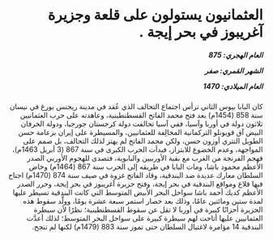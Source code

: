 <h1 dir="rtl">العثمانيون يستولون على قلعة وجزيرة آغريبوز في بحر إيجة .</h1>

<h5 dir="rtl">العام الهجري:  875

الشهر القمري: صفر

العام الميلادي: 1470</h5>

<p dir="rtl">كان البابا بيوس الثاني ترأس اجتماع التحالف الذي عُقد في مدينة ريجنس بورغ في نيسان سنة 858 (1454م) بعد فتح محمد الفاتح القسطنطينية، وعاهدته على حرب العثمانيين ثلاثون دولة في أوربا وآسيا، ففي آسيا تحالفت دولة كرجستان جورجيا، ودولة الخرفان البيض آق قويونلو التركمانية المخالِفة للعثمانيين، والمسيطرة على إيران بزعامة حسن الطويل التتري أوزون حسن، ولكن محمد الفاتح لم يهتز لذلك التحالف، بل صمم على المواجهة، وعدم الخضوع للابتزاز، فبدأت الحرب الكبرى في سنة 867 (3 أبريل 1463م)، فهجم الفرنجة من الغرب مع بقية الأوربيين والبابوية، فتصدى للهجوم الأوربي الصدر الأعظم محمود باشا، ومات البابا في طريقه إلى الحرب سنة 867 (1464م) وخاض السلطان معارك عديدة ضد البندقية، وقاد الفاتح غزوة في صيف سنة 874 (1470م) اجتاح فيها قلاع ومواقع البندقية في بحر إيجة، وفتح جزيرة آغريبوز في بحر إيجة، وحرر الصدر الأعظم كديك أحمد باشا سواحل البحر الأبيض المتوسط التي كانت البندقية تسيطر عليها لمدة ستين ومائتين عامًا، وذلك بعد حصار استمر سبعة عشرة يومًا، وولَّد سقوط هذه الجزيرة أحزانًا كبيرة في أوربا لا تقل عن سقوط القسطنطينية؛ نظرًا لأن سيطرة العثمانيين عليها أتاحت لهم سيطرة كبيرة على سواحل البحر المتوسط؛ لذلك أعدَّت البندقية 14 مؤامرة لاغتيال السلطان حتى تموز سنة 883 (1479م) لكنها لم تنجح.</p></br>
